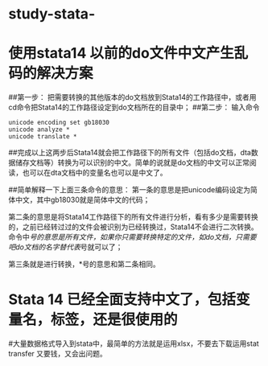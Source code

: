 # study-stata-
# 使用stata14 以前的do文件中文产生乱码的解决方案
##第一步：
把需要转换的其他版本的do文档放到Stata14的工作路径中，或者用cd命令把Stata14的工作路径设定到do文档所在的目录中；
##第二步：
输入命令 
```
unicode encoding set gb18030 
unicode analyze *
unicode translate * 
```

##完成以上这两步后Stata14就会把工作路径下的所有文件（包括do文档，dta数据储存文档等）转换为可以识别的中文。简单的说就是do文档的中文可以正常阅读，也可以在dta文档中的变量名也可以是中文了。

##简单解释一下上面三条命令的意思：
第一条的意思是把unicode编码设定为简体中文，其中gb18030就是简体中文的代码；

第二条的意思是将Stata14工作路径下的所有文件进行分析，看有多少是需要转换的，之前已经转过过的文件会被识别为已经转换过，Stata14不会进行二次转换。命令中*号的意思是所有文件，如果你只需要转换特定的文件，如do文档，只需要吧do文档的名字替代表*号就可以了；

第三条就是进行转换，*号的意思和第二条相同。

# Stata 14 已经全面支持中文了，包括变量名，标签，还是很使用的

#大量数据格式导入到stata中，最简单的方法就是运用xlsx，不要去下载运用stat transfer 又要钱，又会出问题。
